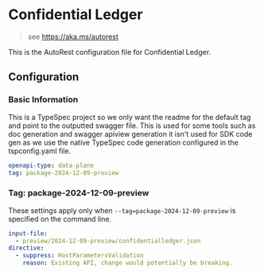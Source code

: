 # Confidential Ledger

> see https://aka.ms/autorest

This is the AutoRest configuration file for Confidential Ledger.

## Configuration

### Basic Information

This is a TypeSpec project so we only want the readme for the default tag and point to the outputted swagger file.
This is used for some tools such as doc generation and swagger apiview generation it isn't used for SDK code gen as we
use the native TypeSpec code generation configured in the tspconfig.yaml file.

```yaml
openapi-type: data-plane
tag: package-2024-12-09-preview
```

### Tag: package-2024-12-09-preview

These settings apply only when `--tag=package-2024-12-09-preview` is specified on the command line.

```yaml $(tag) == 'package-2024-12-09-preview'
input-file:
  - preview/2024-12-09-preview/confidentialledger.json
directive:
  - suppress: HostParametersValidation
    reason: Existing API, change would potentially be breaking.
```
